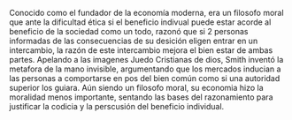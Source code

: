 Conocido como el fundador de la economía moderna, era un filosofo moral que ante la dificultad ética si el beneficio indivual puede estar acorde al beneficio de la sociedad como un todo, razonó que si 2 personas informadas de las consecuencias de su desición eligen entrar en un intercambio, la razón de este intercambio mejora el bien estar de ambas partes. Apelando a las imagenes Juedo Cristianas de dios, Smith inventó la metafora de la mano invisible, argumentando que los mercados inducian a las personas a comportarse en pos del bien común como si una autoridad superior los guiara. Aún siendo un filosofo moral, su economia hizo la moralidad menos importante, sentando las bases del razonamiento para justificar la codicia y la perscusión del beneficio individual.